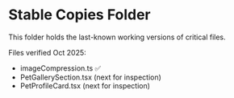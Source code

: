 # Stable Copies Folder
This folder holds the last-known working versions of critical files.

Files verified Oct 2025:
- imageCompression.ts ✅
- PetGallerySection.tsx (next for inspection)
- PetProfileCard.tsx (next for inspection)
